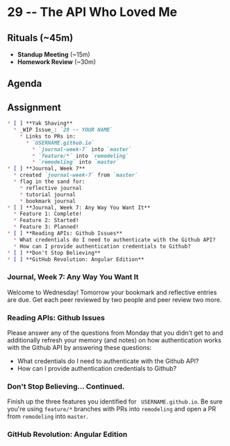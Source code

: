 # 29 -- The API Who Loved Me

## Rituals (~45m)

* **Standup Meeting** (~15m)
* **Homework Review** (~30m)

## Agenda

## Assignment

```markdown
* [ ] **Yak Shaving**
  * _WIP Issue_: `28 -- YOUR NAME`
    * Links to PRs in:
      * `USERNAME.github.io`
        * `journal-week-7` into `master`
        * `feature/*` into `remodeling`
        * `remodeling` into `master`
* [ ] **Journal, Week 7**
  * created `journal-week-7` from `master`
  * flag in the sand for:
    * reflective journal
    * tutorial journal
    * bookmark journal
* [ ] **Journal, Week 7: Any Way You Want It**
  * Feature 1: Complete!
  * Feature 2: Started!
  * Feature 3: Planned!
* [ ] **Reading APIs: Github Issues**
  * What credentials do I need to authenticate with the Github API?
  * How can I provide authentication credentials to Github?
* [ ] **Don't Stop Believing**
* [ ] **GitHub Revolution: Angular Edition**
```

### Journal, Week 7: Any Way You Want It

Welcome to Wednesday! Tomorrow your bookmark and reflective entries are due. Get each peer reviewed by two people and peer review two more.

### Reading APIs: Github Issues

Please answer any of the questions from Monday that you didn't get to and additionally refresh your memory (and notes) on how authentication works with the Github API by answering these questions:

  * What credentials do I need to authenticate with the Github API?
  * How can I provide authentication credentials to Github?

### Don't Stop Believing... Continued.

Finish up the three features you identified for ` USERNAME.github.io`. Be sure you're using `feature/*` branches with PRs into `remodeling` and open a PR from `remodeling` into `master`.

### GitHub Revolution: Angular Edition
